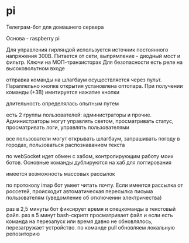 # pi

Телеграм-бот для домашнего сервера

Основа - raspberry pi

Для управления гирляндой используется источник постоянного напряжения 300В. Питается от сети, выпрямление - диодный мост и фильтр. Ключи на МОП-транзисторах
Для безопасности есть реле на высоковольтном входе

отправка команды на шлагбаум осуществляется через пульт. Параллельно кнопке открытия установлена оптопара. При получении команды (+3В) имитируется нажатие кнопки

длительность определялась опытным путем

есть 2 группы пользователей: администраторы и прочие. Администраторы могут управлять светом, просматривать статус, просматривать логи, управлять пользователями

все пользователи могут открывать шлагбаум, запрашивать погоду в городах, пользоваться распознаванием текста

по webSocket идет обмен с хабом, контролирующим работу моих ботов. Основные команды дублируются на хаб для логгирования

имеется возможность массовых рассылок

по протоколу imap бот умеет читать почту. Если имеется рассылка от россетей, происходит автоматическая пересылка письма пользователям (уведомление об отключении электричества)

раз в 2,5 минуты бот фиксирует время и спецкоманды в текстовый файл. раз в 5 минут bash-скрипт просматривает файл и если есть команда на перезапуск или время давно 
не обновлялось, перезагружает устройство. по команде pull обновляем локальную репозиторию
